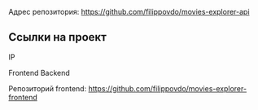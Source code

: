 

Адрес репозитория: https://github.com/filippovdo/movies-explorer-api



## Ссылки на проект

IP 

Frontend 
Backend 

Репозиторий frontend: https://github.com/filippovdo/movies-explorer-frontend
